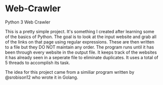 # Web-Crawler
Python 3 Web Crawler

This is a pretty simple project. It's something I created after learning some of the basics of Python. The goal is to look at the input
website and grab all of the links on that page using regular expressions. These are then written to a file but they DO NOT maintain any 
order. The program runs until it has been through every website in the output file. It keeps track of the websites it has already
seen in a seperate file to eliminate duplicates. It uses a total of 5 threads to accomplish its task.

The idea for this project came from a similiar program written by @srobison12 who wrote it in Golang.

